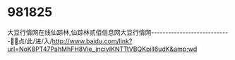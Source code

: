 # 981825
大豆行情网在线仙踪林,仙踪林贰佰信息网大豆行情网----------------------------🦸🦸点/此/进/入/http://www.baidu.com/link?url=NoK8PT47PahMhFH8Vie_jnciyIKNTTtVBQKpill6udK&amp;wd
